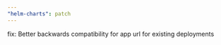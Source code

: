 ```yaml
---
"helm-charts": patch
---
```


fix: Better backwards compatibility for app url for existing deployments
